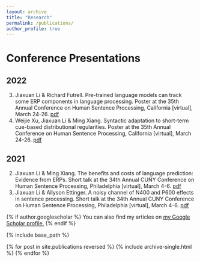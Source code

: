 ```yaml
---
layout: archive
title: "Research"
permalink: /publications/
author_profile: true
---
```




# Conference Presentations
## 2022
3. Jiaxuan Li & Richard Futrell. Pre-trained language models can track some ERP components in language processing. Poster at the 35th Annual Conference on Human Sentence Processing, California [virtual], March 24-26. [pdf](https://github.com/goldengua/goldengua.github.io/blob/master/files/hsp_2022_LM_PNP.pdf)
3. Weijie Xu, Jiaxuan Li & Ming Xiang. Syntactic adaptation to short-term cue-based distributional regularities. Poster at the 35th Annual Conference on Human Sentence Processing, California [virtual], March 24-26. [pdf](https://github.com/goldengua/goldengua.github.io/blob/master/files/hsp_2022_SynAdapt.pdf)
## 2021
2. Jiaxuan Li & Ming Xiang. The benefits and costs of language prediction: Evidence from ERPs. Short talk at the 34th Annual CUNY Conference on Human Sentence Processing, Philadelphia [virtual], March 4-6. [pdf](https://github.com/goldengua/goldengua.github.io/blob/master/files/cuny_2021_classifier.pdf)
2. Jiaxuan Li & Allyson Ettinger. A noisy channel of N400 and P600 effects in sentence processing. Short talk at the 34th Annual CUNY Conference on Human Sentence Processing, Philadelphia [virtual], March 4-6. [pdf](https://github.com/goldengua/goldengua.github.io/blob/master/files/cuny_2021_noisy_channel.pdf)

{% if author.googlescholar %}
  You can also find my articles on <u><a href="{{author.googlescholar}}">my Google Scholar profile</a>.</u>
{% endif %}

{% include base_path %}

{% for post in site.publications reversed %}
  {% include archive-single.html %}
{% endfor %}



